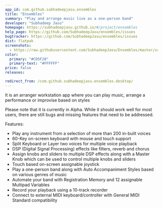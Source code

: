 ```yaml
---
app_id: com.github.subhadeepjasu.ensembles
title: "Ensembles"
summary: "Play and arrange music live as a one-person band"
developer: "Subhadeep Jasu"
homepage: https://subhadeepjasu.github.io/#/project/ensembles
help_page: https://github.com/SubhadeepJasu/ensembles/issues
bugtracker: https://github.com/SubhadeepJasu/ensembles/issues
dist: flatpak
screenshots:
  - https://raw.githubusercontent.com/SubhadeepJasu/Ensembles/master/screenshots/Screenshot.png
color:
  primary: "#CD5F20"
  primary-text: "#FFFFFF"
price: false
releases:

redirect_from: /com.github.subhadeepjasu.ensembles.desktop/
---
```


<p>It is an arranger workstation app where you can play music, arrange a performance or improvise based on styles</p>
<p>Please note that it is currently in Alpha. While it should work well for most users, there are still bugs and missing features that need to be addressed.</p>
<p>Features:</p>
<ul>
<li>Play any instrument from a selection of more than 200 in-built voices</li>
<li>60-Key on-screen keyboard with mouse and touch support</li>
<li>Split Keyboard or Layer two voices for multiple voice playback</li>
<li>DSP (Digital Signal Processing) effects like filters, reverb and chorus</li>
<li>Assign knobs and sliders to multiple DSP effects along with a Master Knob which can be used to control multiple knobs and sliders</li>
<li>Touch based on-screen assignable joystick</li>
<li>Play a one-person band along with Auto Accompaniment Styles based on various genres of music</li>
<li>Automate your band with Registration Memory and 12 assignable Multipad Variables</li>
<li>Record your playback using a 10-track recorder</li>
<li>Connect to external MIDI keyboard/controller with General MIDI Standard compatibility</li>
</ul>